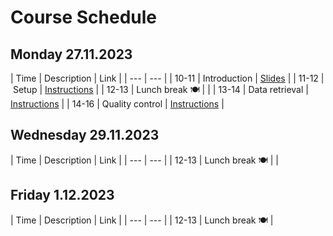 # Course Schedule

## Monday 27.11.2023  

| Time | Description | Link |
| --- | --- |
| 10-11 | Introduction | [Slides](../Lectures/01_introduction.pdf) |
| 11-12 | Setup | [Instructions](README.md#setup) |
| 12-13 | Lunch break :plate_with_cutlery: | |
| 13-14 | Data retrieval | [Instructions](README.md#data) |
| 14-16 | Quality control | [Instructions](README.md#data) |

## Wednesday 29.11.2023

| Time | Description | Link |
| --- | --- |
| 12-13 | Lunch break :plate_with_cutlery: | |

## Friday 1.12.2023

| Time | Description | Link | 
| --- | --- |
| 12-13 | Lunch break :plate_with_cutlery: |